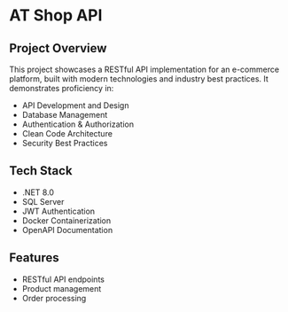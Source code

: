 # AT Shop API


## Project Overview
This project showcases a RESTful API implementation for an e-commerce platform, built with modern technologies and industry best practices. It demonstrates proficiency in:

- API Development and Design
- Database Management
- Authentication & Authorization
- Clean Code Architecture
- Security Best Practices

## Tech Stack
- .NET 8.0
- SQL Server
- JWT Authentication
- Docker Containerization
- OpenAPI Documentation

## Features
- RESTful API endpoints
- Product management
- Order processing


